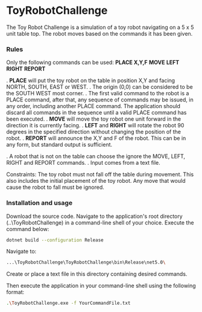 # ToyRobotChallenge
The Toy Robot Challenge is a simulation of a toy robot navigating on a 5 x 5 unit table top. The robot moves based on the commands it has been given.
### Rules
Only the following commands can be used:
**PLACE X,Y,F**
**MOVE**
**LEFT**
**RIGHT**
**REPORT**

. **PLACE** will put the toy robot on the table in position X,Y and facing NORTH, SOUTH, EAST or WEST.
. The origin (0,0) can be considered to be the SOUTH WEST most corner.
. The first valid command to the robot is a PLACE command, after that, any sequence of commands may be issued, in any order, including another PLACE command. The application should discard all commands in the sequence until a valid PLACE command has been executed.
. **MOVE** will move the toy robot one unit forward in the direction it is currently facing.
. **LEFT** and **RIGHT** will rotate the robot 90 degrees in the specified direction without changing the position of the robot.
. **REPORT** will announce the X,Y and F of the robot. This can be in any form, but standard output is sufficient.

. A robot that is not on the table can choose the ignore the MOVE, LEFT, RIGHT and REPORT commands.
. Input comes from a text file.

Constraints:
The toy robot must not fall off the table during movement. This also includes the initial placement of the toy robot.
Any move that would cause the robot to fall must be ignored.


### Installation and usage
Download the source code.
Navigate to the application's root directory (..\ToyRobotChallenge) in a command-line shell of your choice.
Execute the command below:
```sh
dotnet build --configuration Release
```


Navigate to:
```sh
...\ToyRobotChallenge\ToyRobotChallenge\bin\Release\net5.0\
```

Create or place a text file in this directory containing desired commands.

Then execute the application in your command-line shell using the following format:
```sh
.\ToyRobotChallenge.exe -f YourCommandFile.txt
```